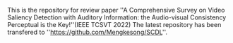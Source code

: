 This is the repository for review paper ''A Comprehensive Survey on Video Saliency Detection with Auditory Information: the Audio-visual Consistency Perceptual is the Key!''(IEEE TCSVT 2022)
The latest repository has been transfered to ''https://github.com/Mengkesong/SCDL''.
